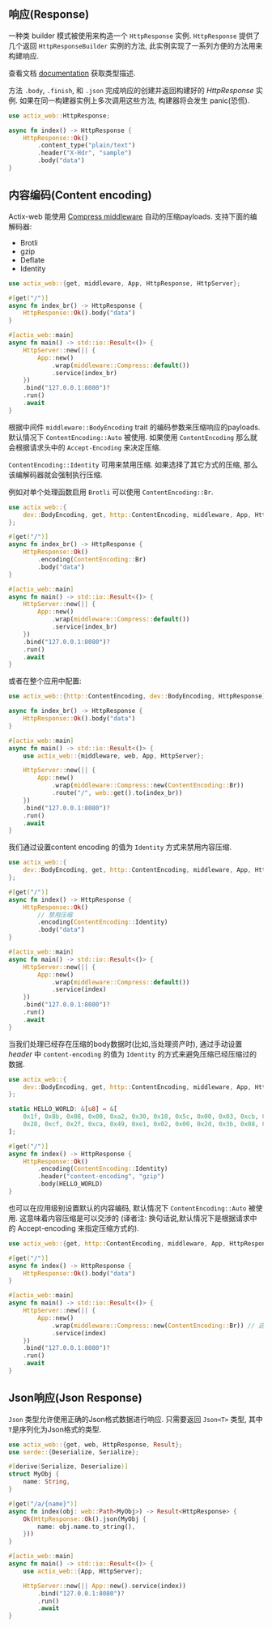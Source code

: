 ## 响应(Response)
一种类 builder 模式被使用来构造一个 `HttpResponse` 实例.  `HttpResponse` 提供了几个返回 `HttpResponseBuilder` 实例的方法,
此实例实现了一系列方便的方法用来构建响应.

查看文档 [documentation](https://docs.rs/actix-web/3/actix_web/dev/struct.HttpResponseBuilder.html) 获取类型描述.

方法 `.body`, `.finish`, 和 `.json` 完成响应的创建并返回构建好的 _HttpResponse_ 实例. 如果在同一构建器实例上多次调用这些方法,
构建器将会发生 panic(恐慌).

```rust
use actix_web::HttpResponse;

async fn index() -> HttpResponse {
    HttpResponse::Ok()
        .content_type("plain/text")
        .header("X-Hdr", "sample")
        .body("data")
}
```

## 内容编码(Content encoding)
Actix-web 能使用 [Compress middleware](https://docs.rs/actix-web/3/actix_web/middleware/struct.Compress.html) 自动的压缩payloads.
支持下面的编解码器:
* Brotli
* gzip
* Deflate
* Identity

```rust
use actix_web::{get, middleware, App, HttpResponse, HttpServer};

#[get("/")]
async fn index_br() -> HttpResponse {
    HttpResponse::Ok().body("data")
}

#[actix_web::main]
async fn main() -> std::io::Result<()> {
    HttpServer::new(|| {
        App::new()
            .wrap(middleware::Compress::default())
            .service(index_br)
    })
    .bind("127.0.0.1:8080")?
    .run()
    .await
}
```
根据中间件 `middleware::BodyEncoding` trait 的编码参数来压缩响应的payloads. 默认情况下 `ContentEncoding::Auto` 被使用. 如果使用
`ContentEncoding` 那么就会根据请求头中的 `Accept-Encoding` 来决定压缩.

`ContentEncoding::Identity` 可用来禁用压缩. 如果选择了其它方式的压缩, 那么该编解码器就会强制执行压缩.

例如对单个处理函数启用 `Brotli` 可以使用 `ContentEncoding::Br`.

```rust
use actix_web::{
    dev::BodyEncoding, get, http::ContentEncoding, middleware, App, HttpResponse, HttpServer,
};

#[get("/")]
async fn index_br() -> HttpResponse {
    HttpResponse::Ok()
        .encoding(ContentEncoding::Br)
        .body("data")
}

#[actix_web::main]
async fn main() -> std::io::Result<()> {
    HttpServer::new(|| {
        App::new()
            .wrap(middleware::Compress::default())
            .service(index_br)
    })
    .bind("127.0.0.1:8080")?
    .run()
    .await
}
```

或者在整个应用中配置:
```rust
use actix_web::{http::ContentEncoding, dev::BodyEncoding, HttpResponse};

async fn index_br() -> HttpResponse {
    HttpResponse::Ok().body("data")
}

#[actix_web::main]
async fn main() -> std::io::Result<()> {
    use actix_web::{middleware, web, App, HttpServer};

    HttpServer::new(|| {
        App::new()
            .wrap(middleware::Compress::new(ContentEncoding::Br))
            .route("/", web::get().to(index_br))
    })
    .bind("127.0.0.1:8080")?
    .run()
    .await
}
```

我们通过设置content encoding 的值为 `Identity` 方式来禁用内容压缩.

```rust
use actix_web::{
    dev::BodyEncoding, get, http::ContentEncoding, middleware, App, HttpResponse, HttpServer,
};

#[get("/")]
async fn index() -> HttpResponse {
    HttpResponse::Ok()
        // 禁用压缩
        .encoding(ContentEncoding::Identity)
        .body("data")
}

#[actix_web::main]
async fn main() -> std::io::Result<()> {
    HttpServer::new(|| {
        App::new()
            .wrap(middleware::Compress::default())
            .service(index)
    })
    .bind("127.0.0.1:8080")?
    .run()
    .await
}
```

当我们处理已经存在压缩的body数据时(比如,当处理资产时), 通过手动设置 _header_ 中 `content-encoding` 的值为 `Identity` 的方式来避免压缩已经压缩过的数据.
```rust
use actix_web::{
    dev::BodyEncoding, get, http::ContentEncoding, middleware, App, HttpResponse, HttpServer,
};

static HELLO_WORLD: &[u8] = &[
    0x1f, 0x8b, 0x08, 0x00, 0xa2, 0x30, 0x10, 0x5c, 0x00, 0x03, 0xcb, 0x48, 0xcd, 0xc9, 0xc9, 0x57,
    0x28, 0xcf, 0x2f, 0xca, 0x49, 0xe1, 0x02, 0x00, 0x2d, 0x3b, 0x08, 0xaf, 0x0c, 0x00, 0x00, 0x00,
];

#[get("/")]
async fn index() -> HttpResponse {
    HttpResponse::Ok()
        .encoding(ContentEncoding::Identity)
        .header("content-encoding", "gzip")
        .body(HELLO_WORLD)
}
```

也可以在应用级别设置默认的内容编码, 默认情况下 `ContentEncoding::Auto` 被使用. 这意味着内容压缩是可以交涉的
(译者注: 换句话说,默认情况下是根据请求中的 Accept-encoding 来指定压缩方式的).

```rust
use actix_web::{get, http::ContentEncoding, middleware, App, HttpResponse, HttpServer};

#[get("/")]
async fn index() -> HttpResponse {
    HttpResponse::Ok().body("data")
}

#[actix_web::main]
async fn main() -> std::io::Result<()> {
    HttpServer::new(|| {
        App::new()
            .wrap(middleware::Compress::new(ContentEncoding::Br)) // 这里就是设置应用级别的编码压缩方式.
            .service(index)
    })
    .bind("127.0.0.1:8080")?
    .run()
    .await
}
```

## Json响应(Json Response)
`Json` 类型允许使用正确的Json格式数据进行响应. 只需要返回 `Json<T>` 类型, 其中`T`是序列化为Json格式的类型.
```rust
use actix_web::{get, web, HttpResponse, Result};
use serde::{Deserialize, Serialize};

#[derive(Serialize, Deserialize)]
struct MyObj {
    name: String,
}

#[get("/a/{name}")]
async fn index(obj: web::Path<MyObj>) -> Result<HttpResponse> {
    Ok(HttpResponse::Ok().json(MyObj {
        name: obj.name.to_string(),
    }))
}

#[actix_web::main]
async fn main() -> std::io::Result<()> {
    use actix_web::{App, HttpServer};

    HttpServer::new(|| App::new().service(index))
        .bind("127.0.0.1:8080")?
        .run()
        .await
}
```



